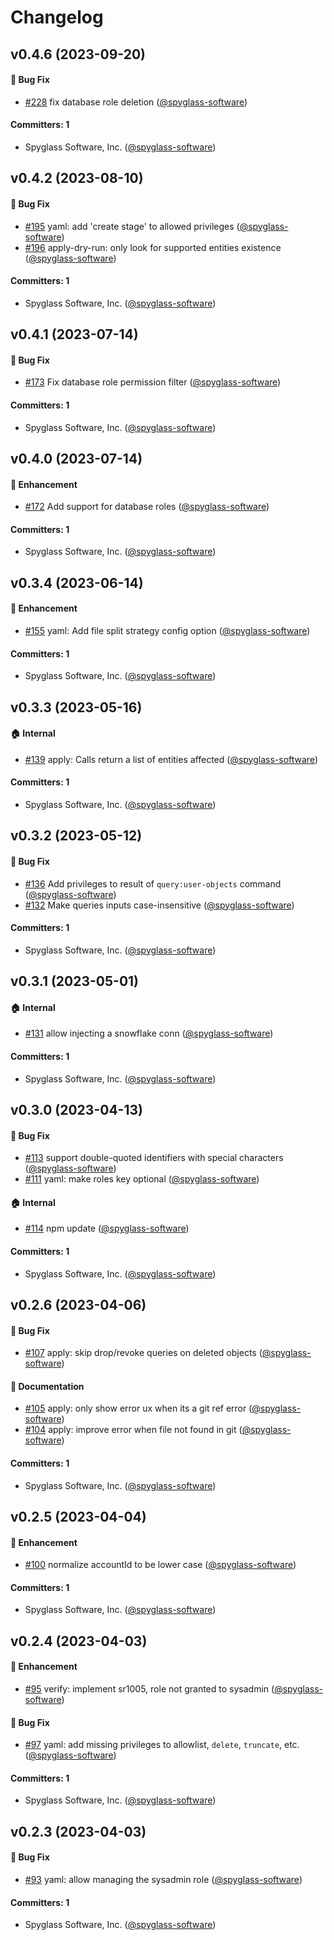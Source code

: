 # Changelog

## v0.4.6 (2023-09-20)

#### :bug: Bug Fix
* [#228](https://github.com/spyglasshq/spyglass-cli/pull/228) fix database role deletion ([@spyglass-software](https://github.com/spyglass-software))

#### Committers: 1
- Spyglass Software, Inc. ([@spyglass-software](https://github.com/spyglass-software))




## v0.4.2 (2023-08-10)

#### :bug: Bug Fix
* [#195](https://github.com/spyglasshq/spyglass-cli/pull/195) yaml: add 'create stage' to allowed privileges ([@spyglass-software](https://github.com/spyglass-software))
* [#196](https://github.com/spyglasshq/spyglass-cli/pull/196) apply-dry-run: only look for supported entities existence ([@spyglass-software](https://github.com/spyglass-software))

#### Committers: 1
- Spyglass Software, Inc. ([@spyglass-software](https://github.com/spyglass-software))

## v0.4.1 (2023-07-14)

#### :bug: Bug Fix
* [#173](https://github.com/spyglasshq/spyglass-cli/pull/173) Fix database role permission filter ([@spyglass-software](https://github.com/spyglass-software))

#### Committers: 1
- Spyglass Software, Inc. ([@spyglass-software](https://github.com/spyglass-software))

## v0.4.0 (2023-07-14)

#### :rocket: Enhancement
* [#172](https://github.com/spyglasshq/spyglass-cli/pull/172) Add support for database roles ([@spyglass-software](https://github.com/spyglass-software))

#### Committers: 1
- Spyglass Software, Inc. ([@spyglass-software](https://github.com/spyglass-software))

## v0.3.4 (2023-06-14)

#### :rocket: Enhancement
* [#155](https://github.com/spyglasshq/spyglass-cli/pull/155) yaml: Add file split strategy config option ([@spyglass-software](https://github.com/spyglass-software))

#### Committers: 1
- Spyglass Software, Inc. ([@spyglass-software](https://github.com/spyglass-software))

## v0.3.3 (2023-05-16)

#### :house: Internal
* [#139](https://github.com/spyglasshq/spyglass-cli/pull/139) apply: Calls return a list of entities affected ([@spyglass-software](https://github.com/spyglass-software))

#### Committers: 1
- Spyglass Software, Inc. ([@spyglass-software](https://github.com/spyglass-software))

## v0.3.2 (2023-05-12)

#### :bug: Bug Fix
* [#136](https://github.com/spyglasshq/spyglass-cli/pull/136) Add privileges to result of `query:user-objects` command ([@spyglass-software](https://github.com/spyglass-software))
* [#132](https://github.com/spyglasshq/spyglass-cli/pull/132) Make queries inputs case-insensitive ([@spyglass-software](https://github.com/spyglass-software))

#### Committers: 1
- Spyglass Software, Inc. ([@spyglass-software](https://github.com/spyglass-software))

## v0.3.1 (2023-05-01)

#### :house: Internal
* [#131](https://github.com/spyglasshq/spyglass-cli/pull/131) allow injecting a snowflake conn ([@spyglass-software](https://github.com/spyglass-software))

#### Committers: 1
- Spyglass Software, Inc. ([@spyglass-software](https://github.com/spyglass-software))


## v0.3.0 (2023-04-13)

#### :bug: Bug Fix
* [#113](https://github.com/spyglasshq/spyglass-cli/pull/113) support double-quoted identifiers with special characters ([@spyglass-software](https://github.com/spyglass-software))
* [#111](https://github.com/spyglasshq/spyglass-cli/pull/111) yaml: make roles key optional ([@spyglass-software](https://github.com/spyglass-software))

#### :house: Internal
* [#114](https://github.com/spyglasshq/spyglass-cli/pull/114) npm update ([@spyglass-software](https://github.com/spyglass-software))

#### Committers: 1
- Spyglass Software, Inc. ([@spyglass-software](https://github.com/spyglass-software))

## v0.2.6 (2023-04-06)

#### :bug: Bug Fix
* [#107](https://github.com/spyglasshq/spyglass-cli/pull/107) apply: skip drop/revoke queries on deleted objects ([@spyglass-software](https://github.com/spyglass-software))

#### :memo: Documentation
* [#105](https://github.com/spyglasshq/spyglass-cli/pull/105) apply: only show error ux when its a git ref error ([@spyglass-software](https://github.com/spyglass-software))
* [#104](https://github.com/spyglasshq/spyglass-cli/pull/104) apply: improve error when file not found in git ([@spyglass-software](https://github.com/spyglass-software))

#### Committers: 1
- Spyglass Software, Inc. ([@spyglass-software](https://github.com/spyglass-software))

## v0.2.5 (2023-04-04)

#### :rocket: Enhancement
* [#100](https://github.com/spyglasshq/spyglass-cli/pull/100) normalize accountId to be lower case ([@spyglass-software](https://github.com/spyglass-software))

#### Committers: 1
- Spyglass Software, Inc. ([@spyglass-software](https://github.com/spyglass-software))

## v0.2.4 (2023-04-03)

#### :rocket: Enhancement
* [#95](https://github.com/spyglasshq/spyglass-cli/pull/95) verify: implement sr1005, role not granted to sysadmin ([@spyglass-software](https://github.com/spyglass-software))

#### :bug: Bug Fix
* [#97](https://github.com/spyglasshq/spyglass-cli/pull/97) yaml: add missing privileges to allowlist, `delete`, `truncate`, etc. ([@spyglass-software](https://github.com/spyglass-software))

#### Committers: 1
- Spyglass Software, Inc. ([@spyglass-software](https://github.com/spyglass-software))

## v0.2.3 (2023-04-03)

#### :bug: Bug Fix
* [#93](https://github.com/spyglasshq/spyglass-cli/pull/93) yaml: allow managing the sysadmin role ([@spyglass-software](https://github.com/spyglass-software))

#### Committers: 1
- Spyglass Software, Inc. ([@spyglass-software](https://github.com/spyglass-software))
